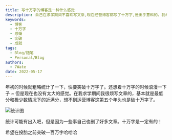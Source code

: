 ```yaml
---
title: 写十万字的博客是一种什么感觉
description: 自己在求学期间不喜欢写文章,现在经营博客都写了十万字,是出乎意料的。我希望在这一生中能突破百万字大关。
keywords:
  - 博客
  - 十万字
  - 感慨
  - 突破
  - 成就
tags:
  - Blog/随笔
  - Personal/Blog
authors:
  - 7Wate
date: 2022-05-17
---
```


年初的时候就粗略统计了一下，快要突破十万字了。还想着十万字的时候浪漫一下子 ~ 但是现在也没有太大的感觉。在我求学期间我很烦写文章的，基本就是最低分和极少数情况下的近满分，想不到运营博客这第五个年头也是破十万字了。

![统计图](https://static.7wate.com/img/2022/04/06/cbadd50b31ddc.png)

统计可能有出入吧，但是因为一些事自己也删了好多文章。十万字是一定有的！

希望在投胎之前突破一百万字哈哈哈
